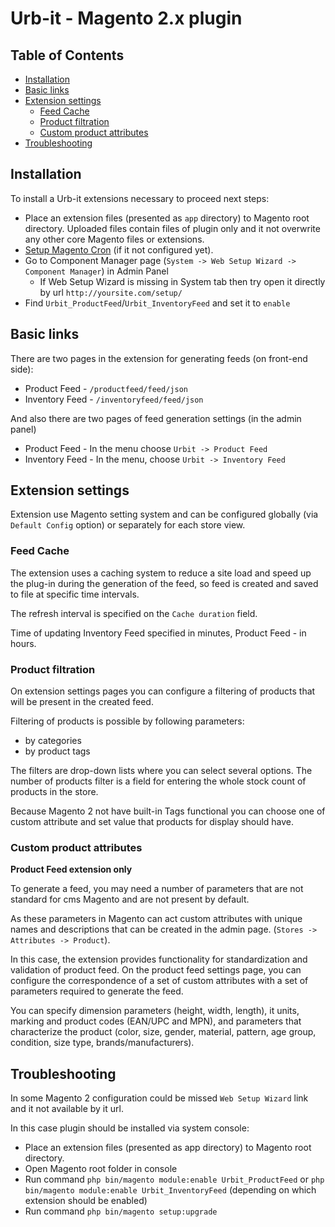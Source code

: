 # Urb-it - Magento 2.x plugin

## Table of Contents

* [Installation](#installation)
* [Basic links](#basic-links)
* [Extension settings](#extension-settings)
    * [Feed Cache](#feed-cache)
    * [Product filtration](#product-filtration)
    * [Custom product attributes](#custom-product-attributes)
* [Troubleshooting](#troubleshooting)

## Installation

To install a Urb-it extensions necessary to proceed next steps:
* Place an extension files (presented as `app` directory) to Magento root directory.
    Uploaded files contain files of plugin only and it not overwrite
    any other core Magento files or extensions.
* [Setup Magento Cron](http://devdocs.magento.com/guides/v2.0/config-guide/cli/config-cli-subcommands-cron.html) (if it not configured yet). 
* Go to Component Manager page (`System -> Web Setup Wizard -> Component Manager`) in Admin Panel
    - If Web Setup Wizard is missing in System tab then try open it directly by url `http://yoursite.com/setup/`
* Find `Urbit_ProductFeed`/`Urbit_InventoryFeed` and set it to `enable`

## Basic links

There are two pages in the extension for generating feeds (on front-end side):

- Product Feed - `/productfeed/feed/json`
- Inventory Feed - `/inventoryfeed/feed/json`

And also there are two pages of feed generation settings (in the admin panel)

- Product Feed - In the menu choose `Urbit -> Product Feed`
- Inventory Feed - In the menu, choose `Urbit -> Inventory Feed`


## Extension settings

Extension use Magento setting system and can be configured globally
(via `Default Config` option) or separately for each store view.

### Feed Cache

The extension uses a caching system to reduce a site load and speed up the plug-in during
the generation of the feed, so feed is created and saved to file at specific time intervals.

The refresh interval is specified on the `Cache duration` field.

Time of updating Inventory Feed specified in minutes, Product Feed - in hours.


### Product filtration

On extension settings pages you can configure a filtering of products that will be present in the created feed.

Filtering of products is possible by following parameters:
- by categories
- by product tags

The filters are drop-down lists where you can select several options.
The number of products filter is a field for entering the whole stock count of products in the store.

Because Magento 2 not have built-in Tags functional you can choose one of custom attribute
and set value that products for display should have.



### Custom product attributes

**Product Feed extension only**

To generate a feed, you may need a number of parameters that are not standard for
cms Magento and are not present by default.

As these parameters in Magento can act custom attributes with unique names and descriptions
that can be created in the admin page. (`Stores -> Attributes -> Product`).


In this case, the extension provides functionality for standardization and validation of product feed.
On the product feed settings page, you can configure the correspondence of a set of custom attributes
with a set of parameters required to generate the feed.

You can specify dimension parameters (height, width, length), it units, marking and product
codes (EAN/UPC and MPN), and parameters that characterize the product (color, size, gender, material,
pattern, age group, condition, size type, brands/manufacturers).


## Troubleshooting

In some Magento 2 configuration could be missed `Web Setup Wizard` link and it not available by it url.

In this case plugin should be installed via system console:

* Place an extension files (presented as app directory) to Magento root directory.
* Open Magento root folder in console
* Run command `php bin/magento module:enable Urbit_ProductFeed`
    or `php bin/magento module:enable Urbit_InventoryFeed` (depending on which extension should be enabled)
* Run command `php bin/magento setup:upgrade`